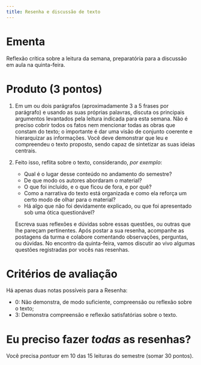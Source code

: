 ```yaml
---
title: Resenha e discussão de texto
---
```


# Ementa #

Reflexão crítica sobre a leitura da semana, preparatória para a
discussão em aula na quinta-feira.

# Produto (3 pontos) #

1. Em um ou dois parágrafos (aproximadamente 3 a 5 frases por parágrafo)
   e usando as suas próprias palavras, discuta os
   principais argumentos levantados pela leitura indicada
   para esta semana. Não é preciso cobrir todos os fatos nem mencionar
   todas as obras que constam do texto; o importante é dar uma visão de
   conjunto coerente e hierarquizar as informações. Você deve demonstrar
   que leu e compreendeu o texto proposto, sendo capaz de sintetizar as
   suas ideias centrais.

2. Feito isso, reflita sobre o texto, considerando, *por exemplo*:

   - Qual é o lugar desse conteúdo no andamento do semestre?
   - De que modo os autores abordaram o material?
   - O que foi incluído, e o que ficou de fora, e por quê?
   - Como a narrativa do texto está organizada e como ela reforça um
     certo modo de olhar para o material?
   - Há algo que não foi devidamente explicado, ou que foi apresentado
     sob uma ótica questionável?

   Escreva suas reflexões e dúvidas sobre essas questões, ou outras que
   lhe pareçam pertinentes. Após postar a sua resenha, acompanhe as
   postagens da turma e colabore comentando observações, perguntas, ou
   dúvidas. No encontro da quinta-feira, vamos discutir ao vivo algumas
   questões registradas por vocês nas resenhas.

# Critérios de avaliação #

Há apenas duas notas possíveis para a Resenha:

- 0: Não demonstra, de modo suficiente, compreensão ou reflexão sobre o
  texto;
- 3: Demonstra compreensão e reflexão satisfatórias sobre o texto.

# Eu preciso fazer *todas* as resenhas? #

Você precisa *pontuar* em 10 das 15 leituras do semestre (somar 30
pontos).

